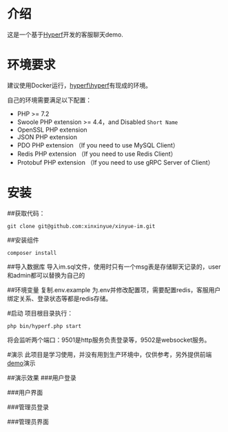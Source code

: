 # 介绍

这是一个基于[Hyperf](https://github.com/hyperf/hyperf)开发的客服聊天demo.

# 环境要求

建议使用Docker运行，[hyperf\hyperf](https://hub.docker.com/r/hyperf/hyperf)有现成的环境。

自己的环境需要满足以下配置：
 - PHP >= 7.2
 - Swoole PHP extension >= 4.4，and Disabled `Short Name`
 - OpenSSL PHP extension
 - JSON PHP extension
 - PDO PHP extension （If you need to use MySQL Client）
 - Redis PHP extension （If you need to use Redis Client）
 - Protobuf PHP extension （If you need to use gRPC Server of Client）

# 安装

##获取代码：
```
git clone git@github.com:xinxinyue/xinyue-im.git
```

##安装组件
```
composer install
```

##导入数据库
导入im.sql文件，使用时只有一个msg表是存储聊天记录的，user和admin都可以替换为自己的

##环境变量
复制.env.example 为.env并修改配置项，需要配置redis，客服用户绑定关系、登录状态等都是redis存储。

#启动
项目根目录执行：
```
php bin/hyperf.php start
```
将会监听两个端口：9501是http服务负责登录等，9502是websocket服务。


#演示
此项目是学习使用，并没有用到生产环境中，仅供参考，另外提供前端[demo](https://github.com/xinxinyue/vue-cs-chat)演示

##演示效果
###用户登录

###用户界面

###管理员登录

###管理员界面